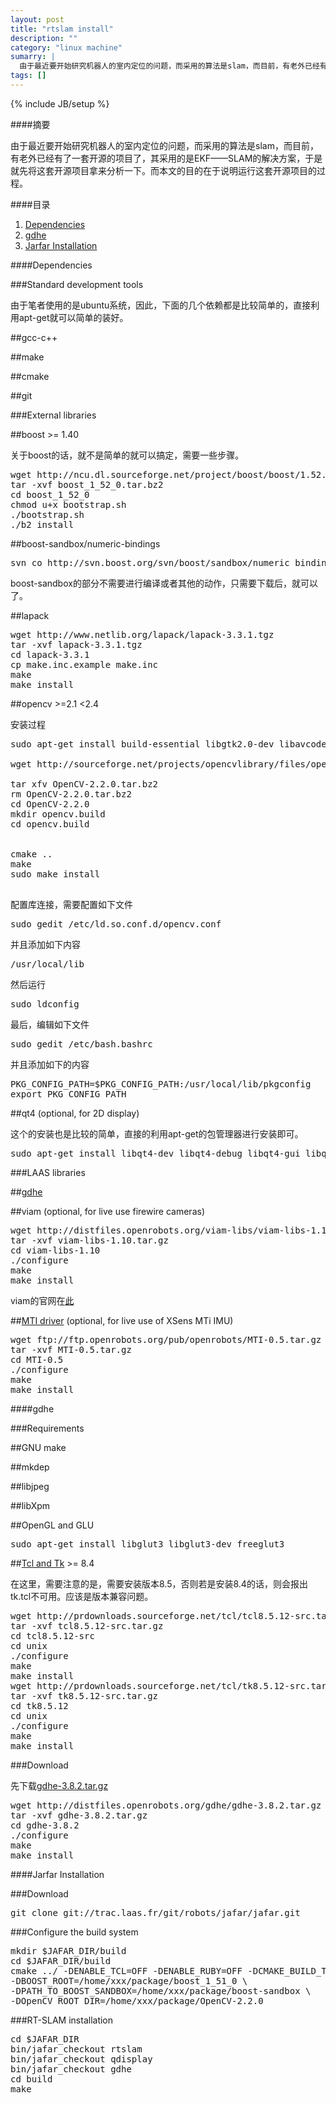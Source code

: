 ```yaml
---
layout: post
title: "rtslam install"
description: ""
category: "linux machine"
sumarry: |
  由于最近要开始研究机器人的室内定位的问题，而采用的算法是slam，而目前，有老外已经有了一套开源的项目了，其采用的是EKF——SLAM的解决方案，于是就先将这套开源项目拿来分析一下。而本文的目的在于说明运行这套开源项目的过程。
tags: []
---
```

{% include JB/setup %}

####摘要

由于最近要开始研究机器人的室内定位的问题，而采用的算法是slam，而目前，有老外已经有了一套开源的项目了，其采用的是EKF——SLAM的解决方案，于是就先将这套开源项目拿来分析一下。而本文的目的在于说明运行这套开源项目的过程。

####目录

1. [Dependencies](#a1)
2. [gdhe](#a2)
3. [Jarfar Installation](#a3)



<a name="a1"> </a>

####Dependencies

###Standard development tools

由于笔者使用的是ubuntu系统，因此，下面的几个依赖都是比较简单的，直接利用apt-get就可以简单的装好。

##gcc-c++

##make

##cmake

##git


###External libraries

##boost >= 1.40

关于boost的话，就不是简单的就可以搞定，需要一些步骤。

<pre class="brush: js;">
wget http://ncu.dl.sourceforge.net/project/boost/boost/1.52.0/boost_1_52_0.tar.bz2
tar -xvf boost_1_52_0.tar.bz2
cd boost_1_52_0
chmod u+x bootstrap.sh
./bootstrap.sh
./b2 install
</pre>

##boost-sandbox/numeric-bindings

<pre class="brush: js;">
svn co http://svn.boost.org/svn/boost/sandbox/numeric_bindings boost-sandbox/
</pre>

boost-sandbox的部分不需要进行编译或者其他的动作，只需要下载后，就可以了。

##lapack

<pre class="brush: js;">
wget http://www.netlib.org/lapack/lapack-3.3.1.tgz
tar -xvf lapack-3.3.1.tgz
cd lapack-3.3.1
cp make.inc.example make.inc
make
make install
</pre>

##opencv &gt;=2.1 &lt;2.4

安装过程

<pre class="brush: js;">
sudo apt-get install build-essential libgtk2.0-dev libavcodec-dev libavformat-dev libjpeg62-dev libtiff4-dev cmake libswscale-dev libjasper-dev

wget http://sourceforge.net/projects/opencvlibrary/files/opencv-unix/2.2/OpenCV-2.2.0.tar.bz2

tar xfv OpenCV-2.2.0.tar.bz2
rm OpenCV-2.2.0.tar.bz2
cd OpenCV-2.2.0
mkdir opencv.build
cd opencv.build


cmake ..
make
sudo make install

</pre>

配置库连接，需要配置如下文件
<pre class="brush: js;">
sudo gedit /etc/ld.so.conf.d/opencv.conf
</pre>
并且添加如下内容
<pre class="brush: js;">
/usr/local/lib
</pre>

然后运行

<pre class="brush: js;">
sudo ldconfig
</pre>

最后，编辑如下文件

<pre class="brush: js;">
sudo gedit /etc/bash.bashrc
</pre>

并且添加如下的内容

<pre class="brush: js;">
PKG_CONFIG_PATH=$PKG_CONFIG_PATH:/usr/local/lib/pkgconfig
export PKG_CONFIG_PATH
</pre>


##qt4 (optional, for 2D display)

这个的安装也是比较的简单，直接的利用apt-get的包管理器进行安装即可。

<pre class="brush: js;">
sudo apt-get install libqt4-dev libqt4-debug libqt4-gui libqt4-sql qt4-dev-tools qt4-doc qt4-designer qt4-qtconfig
</pre>


###LAAS libraries

##[gdhe](#a2)

##viam (optional, for live use firewire cameras)

<pre class="brush: js;">
wget http://distfiles.openrobots.org/viam-libs/viam-libs-1.10.tar.gz
tar -xvf viam-libs-1.10.tar.gz
cd viam-libs-1.10
./configure
make
make install
</pre>

viam的官网在[此](http://homepages.laas.fr/mallet/soft/image/viam-libs)

##[MTI driver](http://trac.laas.fr/openrobots/robotpkg/hardware/MTI/index.html) (optional, for live use of XSens MTi IMU)

<pre class="brush: js;">
wget ftp://ftp.openrobots.org/pub/openrobots/MTI-0.5.tar.gz
tar -xvf MTI-0.5.tar.gz
cd MTI-0.5
./configure
make
make install
</pre>

<a name="a2"> </a>

####gdhe

###Requirements

##GNU make

##mkdep

##libjpeg

##libXpm

##OpenGL and GLU

<pre class="brush: js;">
sudo apt-get install libglut3 libglut3-dev freeglut3
</pre>

##[Tcl and Tk](http://tcl.tk/) &gt;= 8.4

在这里，需要注意的是，需要安装版本8.5，否则若是安装8.4的话，则会报出tk.tcl不可用。应该是版本兼容问题。

<pre class="brush: js;">
wget http://prdownloads.sourceforge.net/tcl/tcl8.5.12-src.tar.gz
tar -xvf tcl8.5.12-src.tar.gz
cd tcl8.5.12-src
cd unix
./configure
make
make install
wget http://prdownloads.sourceforge.net/tcl/tk8.5.12-src.tar.gz
tar -xvf tk8.5.12-src.tar.gz
cd tk8.5.12
cd unix
./configure
make
make install
</pre>

###Download

先下载[gdhe-3.8.2.tar.gz](http://distfiles.openrobots.org/gdhe/gdhe-3.8.2.tar.gz)

<pre class="brush: js;">
wget http://distfiles.openrobots.org/gdhe/gdhe-3.8.2.tar.gz
tar -xvf gdhe-3.8.2.tar.gz
cd gdhe-3.8.2
./configure
make
make install
</pre>

<a name="a3"> </a>

####Jarfar Installation

###Download

<pre class="brush: js;">
git clone git://trac.laas.fr/git/robots/jafar/jafar.git
</pre>

###Configure the build system

<pre class="brush: js;">
mkdir $JAFAR_DIR/build
cd $JAFAR_DIR/build
cmake ../ -DENABLE_TCL=OFF -DENABLE_RUBY=OFF -DCMAKE_BUILD_TYPE=release \
-DBOOST_ROOT=/home/xxx/package/boost_1_51_0 \
-DPATH_TO_BOOST_SANDBOX=/home/xxx/package/boost-sandbox \
-DOpenCV_ROOT_DIR=/home/xxx/package/OpenCV-2.2.0
</pre>

###RT-SLAM installation

<pre class="brush: js;">
cd $JAFAR_DIR
bin/jafar_checkout rtslam
bin/jafar_checkout qdisplay
bin/jafar_checkout gdhe
cd build
make
</pre>






